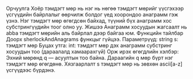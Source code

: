 Орчуулга
Хоёр тэмдэгт мөр нь нэг нь нөгөө тэмдэгт мөрийг үүсгэхээр үсгүүдийн байрлалыг өөрчилж болдог үед хоорондоо анаграмм гэж үзнэ. Нэг тэмдэгт мөр өгөгдсөн байхад, түүний бүх анаграмм хос субстрингүүдийн тоог олно уу. Жишээ Анаграмм хосуудын жагсаалт нь abba тэмдэгт мөрийн аль байрлал дээр байгаа юм. Функцийн тайлбар Доорх sherlockAndAnagrams функцыг гүйцээ. Параметрүүд: string s: тэмдэгт мөр Буцах утга: int: тэмдэгт мөр дэх анаграмм субстринг хосуудын тоо (дараалалд хамаарахгүй) Орж ирэх өгөгдлийн хэлбэр: Эхний мөрөнд q — асуултын тоо байна. Дараагийн q мөр бүрт нэг тэмдэгт мөр өгөгдөнө. Хязгаарлалт s тэмдэгт мөр нь зөвхөн ascii[a-z] үсгүүдээс бүрдэнэ.